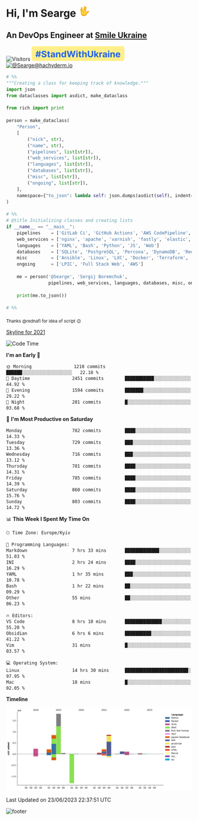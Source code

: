 # Hi, I'm Searge <img src="images/vulcan.webp" style="display: inline-block; margin: 0; height: 2rem" alt="Vulcan salute" />

## An DevOps Engineer at [Smile Ukraine](https://smile-ukraine.com/en)

![Visitors](https://komarev.com/ghpvc/?username=searge&label=Profile%20views&color=0e75b6&style=flat) [![Stand With Ukraine](https://raw.githubusercontent.com/vshymanskyy/StandWithUkraine/main/badges/StandWithUkraine.svg)](https://stand-with-ukraine.pp.ua)
<a rel="me" href="https://hachyderm.io/@Searge">![@Searge@hachyderm.io](https://img.shields.io/badge/-@Searge-%232B90D9?logo=mastodon&logoColor=white)</a>

```python
# %%
"""Creating a class for keeping track of knowledge."""
import json
from dataclasses import asdict, make_dataclass

from rich import print

person = make_dataclass(
    "Person",
    [
        ("nick", str),
        ("name", str),
        ("pipelines", list[str]),
        ("web_services", list[str]),
        ("languages", list[str]),
        ("databases", list[str]),
        ("misc", list[str]),
        ("ongoing", list[str]),
    ],
    namespace={"to_json": lambda self: json.dumps(asdict(self), indent=4)},
)

# %%
# @title Initializing classes and creating lists
if __name__ == "__main__":
    pipelines    = ['GitLab Ci', 'GitHub Actions', 'AWS CodePipeline', 'Jenkins']
    web_services = ['nginx', 'apache', 'varnish', 'fastly', 'elastic', 'solr']
    languages    = ['YAML', 'Bash', 'Python', 'JS', 'Web']
    databases    = ['SQLite', 'PostgreSQL', 'Percona', 'DynamoDB', 'Redis']
    misc         = ['Ansible', 'Linux', 'LXC', 'Docker', 'Terraform', 'AWS']
    ongoing      = ['LPIC', 'Full Stack Web', 'AWS']

    me = person('@Searge', 'Sergij Boremchuk',
                pipelines, web_services, languages, databases, misc, ongoing)

    print(me.to_json())

# %%

```

<sub>Thanks @rednafi for idea of script :wink:</sub>

[Skyline for 2021](https://skyline.github.com/Searge/2021)

<!--START_SECTION:waka-->
![Code Time](http://img.shields.io/badge/Code%20Time-2%2C093%20hrs%2012%20mins-blue)

**I'm an Early 🐤** 

```text
🌞 Morning                1210 commits        ██████░░░░░░░░░░░░░░░░░░░   22.18 % 
🌆 Daytime                2451 commits        ███████████░░░░░░░░░░░░░░   44.92 % 
🌃 Evening                1594 commits        ███████░░░░░░░░░░░░░░░░░░   29.22 % 
🌙 Night                  201 commits         █░░░░░░░░░░░░░░░░░░░░░░░░   03.68 % 
```
📅 **I'm Most Productive on Saturday** 

```text
Monday                   782 commits         ████░░░░░░░░░░░░░░░░░░░░░   14.33 % 
Tuesday                  729 commits         ███░░░░░░░░░░░░░░░░░░░░░░   13.36 % 
Wednesday                716 commits         ███░░░░░░░░░░░░░░░░░░░░░░   13.12 % 
Thursday                 781 commits         ████░░░░░░░░░░░░░░░░░░░░░   14.31 % 
Friday                   785 commits         ████░░░░░░░░░░░░░░░░░░░░░   14.39 % 
Saturday                 860 commits         ████░░░░░░░░░░░░░░░░░░░░░   15.76 % 
Sunday                   803 commits         ████░░░░░░░░░░░░░░░░░░░░░   14.72 % 
```


📊 **This Week I Spent My Time On** 

```text
🕑︎ Time Zone: Europe/Kyiv

💬 Programming Languages: 
Markdown                 7 hrs 33 mins       █████████████░░░░░░░░░░░░   51.03 % 
INI                      2 hrs 24 mins       ████░░░░░░░░░░░░░░░░░░░░░   16.29 % 
YAML                     1 hr 35 mins        ███░░░░░░░░░░░░░░░░░░░░░░   10.78 % 
Bash                     1 hr 22 mins        ██░░░░░░░░░░░░░░░░░░░░░░░   09.29 % 
Other                    55 mins             ██░░░░░░░░░░░░░░░░░░░░░░░   06.23 % 

🔥 Editors: 
VS Code                  8 hrs 10 mins       ██████████████░░░░░░░░░░░   55.20 % 
Obsidian                 6 hrs 6 mins        ██████████░░░░░░░░░░░░░░░   41.22 % 
Vim                      31 mins             █░░░░░░░░░░░░░░░░░░░░░░░░   03.57 % 

💻 Operating System: 
Linux                    14 hrs 30 mins      ████████████████████████░   97.95 % 
Mac                      18 mins             █░░░░░░░░░░░░░░░░░░░░░░░░   02.05 % 
```

**Timeline**

![Lines of Code chart](https://raw.githubusercontent.com/Searge/Searge/main/assets/bar_graph.png)


 Last Updated on 23/06/2023 22:37:51 UTC
<!--END_SECTION:waka-->

![footer](https://capsule-render.vercel.app/api?type=waving&color=gradient&customColorList=14,21&height=82&section=footer)
